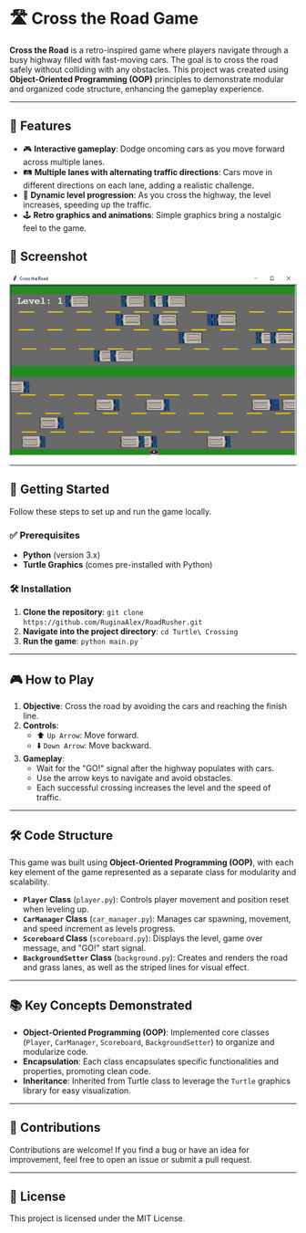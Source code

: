 # 🛣️ Cross the Road Game

**Cross the Road** is a retro-inspired game where players navigate through a busy highway filled with fast-moving cars. The goal is to cross the road safely without colliding with any obstacles. This project was created using **Object-Oriented Programming (OOP)** principles to demonstrate modular and organized code structure, enhancing the gameplay experience.

---

## 🌟 Features
- 🎮 **Interactive gameplay**: Dodge oncoming cars as you move forward across multiple lanes.
- 🛤️ **Multiple lanes with alternating traffic directions**: Cars move in different directions on each lane, adding a realistic challenge.
- 🚀 **Dynamic level progression**: As you cross the highway, the level increases, speeding up the traffic.
- 🕹️ **Retro graphics and animations**: Simple graphics bring a nostalgic feel to the game.

## 📸 Screenshot
![Cross the Road Gameplay](screenshots/image.png) 


---

## 🚀 Getting Started
Follow these steps to set up and run the game locally.

### ✅ Prerequisites
- **Python** (version 3.x)
- **Turtle Graphics** (comes pre-installed with Python)

### 🛠️ Installation
1. **Clone the repository**: `git clone https://github.com/RuginaAlex/RoadRusher.git`
2. **Navigate into the project directory**: `cd Turtle\ Crossing`
3. **Run the game**: `python main.py`
`

---

## 🎮 How to Play
1. **Objective**: Cross the road by avoiding the cars and reaching the finish line.
2. **Controls**:
   - ⬆️ `Up Arrow`: Move forward.
   - ⬇️ `Down Arrow`: Move backward.
3. **Gameplay**:
   - Wait for the "GO!" signal after the highway populates with cars.
   - Use the arrow keys to navigate and avoid obstacles.
   - Each successful crossing increases the level and the speed of traffic.

---

## 🛠️ Code Structure
This game was built using **Object-Oriented Programming (OOP)**, with each key element of the game represented as a separate class for modularity and scalability.
- **`Player` Class** (`player.py`): Controls player movement and position reset when leveling up.
- **`CarManager` Class** (`car_manager.py`): Manages car spawning, movement, and speed increment as levels progress.
- **`Scoreboard` Class** (`scoreboard.py`): Displays the level, game over message, and "GO!" start signal.
- **`BackgroundSetter` Class** (`background.py`): Creates and renders the road and grass lanes, as well as the striped lines for visual effect.

---

## 📚 Key Concepts Demonstrated
- **Object-Oriented Programming (OOP)**: Implemented core classes (`Player`, `CarManager`, `Scoreboard`, `BackgroundSetter`) to organize and modularize code.
- **Encapsulation**: Each class encapsulates specific functionalities and properties, promoting clean code.
- **Inheritance**: Inherited from Turtle class to leverage the `Turtle` graphics library for easy visualization.

---

## 🤝 Contributions
Contributions are welcome! If you find a bug or have an idea for improvement, feel free to open an issue or submit a pull request.

---

## 📜 License
This project is licensed under the MIT License.
